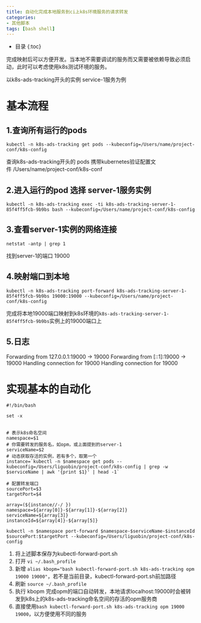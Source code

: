 ```yaml
---
title: 自动化完成本地服务到ci上k8s环境服务的请求转发
categories:
- 其他脚本
tags: [bash shell]
---
```


* 目录
{:toc}

完成映射后可以方便开发。当本地不需要调试的服务而又需要被依赖导致必须启动，此时可以考虑使用k8s测试环境的服务。

以k8s-ads-tracking开头的实例 service-1服务为例

# 基本流程

## 1.查询所有运行的pods

```kubectl -n k8s-ads-tracking get pods --kubeconfig=/Users/name/project-conf/k8s-config```

查询k8s-ads-tracking开头的 pods 携带kubernetes验证配置文件 /Users/name/project-conf/k8s-conf

## 2.进入运行的pod 选择 server-1服务实例

```kubectl -n k8s-ads-tracking exec -ti k8s-ads-tracking-server-1-85f4ff5fcb-9b9bs bash --kubeconfig=/Users/name/project-conf/k8s-config```

## 3.查看server-1实例的网络连接

```netstat -antp | grep 1```

找到server-1的端口 19000

## 4.映射端口到本地

```kubectl -n k8s-ads-tracking port-forward k8s-ads-tracking-server-1-85f4ff5fcb-9b9bs 19000:19000 --kubeconfig=/Users/name/project-conf/k8s-config```

完成将本地19000端口映射到k8s环境的```k8s-ads-tracking-server-1-85f4ff5fcb-9b9bs```实例上的19000端口上

## 5.日志

Forwarding from 127.0.0.1:19000 -> 19000
Forwarding from [::1]:19000 -> 19000
Handling connection for 19000
Handling connection for 19000

# 实现基本的自动化

```
#!/bin/bash

set -x


# 表示k8s命名空间
namespace=$1
# 你需要转发的服务名，如opm，或上面提到的server-1
serviceName=$2
# 动态获取存活的实例，若有多个，取第一个
instance=`kubectl -n $namespace get pods --kubeconfig=/Users/liguobin/project-conf/k8s-config | grep -w $serviceName | awk '{print $1}' | head -1`

# 配置转发端口
sourcePort=$3
targetPort=$4

array=(${instance//-/ })
namespace=${array[0]}-${array[1]}-${array[2]} 
serviceName=${array[3]} 
instanceId=${array[4]}-${array[5]}  

kubectl -n $namespace port-forward $namespace-$serviceName-$instanceId $sourcePort:$targetPort --kubeconfig=/Users/liguobin/project-conf/k8s-config

```

1. 将上述脚本保存为kubectl-forward-port.sh
2. 打开 ```vi ~/.bash_profile``` 
3. 新增 ```alias kbopm="bash kubectl-forward-port.sh k8s-ads-tracking opm 19000 19000"```，若不是当前目录，kubectl-forward-port.sh前加路径
4. 刷新 ```source ~/.bash_profile```
5. 执行 kbopm 完成opm的端口自动转发，本地请求localhost:19000时会被转发到k8s上的k8s-ads-tracking命名空间的存活的opm服务商
6. 直接使用```bash kubectl-forward-port.sh k8s-ads-tracking opm 19000 19000```，以方便使用不同的服务